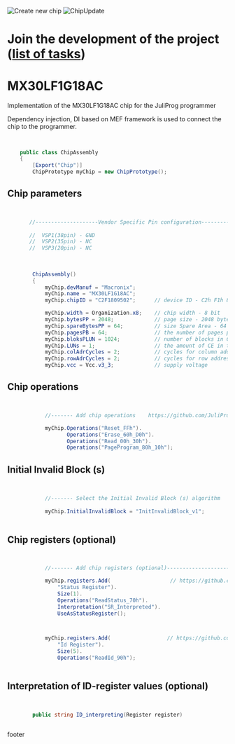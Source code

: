 ![Create new chip](https://github.com/JuliProg/MX30LF1G18AC/workflows/Create%20new%20chip/badge.svg?event=repository_dispatch)
![ChipUpdate](https://github.com/JuliProg/MX30LF1G18AC/workflows/ChipUpdate/badge.svg)
# Join the development of the project ([list of tasks](https://github.com/users/JuliProg/projects/1))


# MX30LF1G18AC
Implementation of the MX30LF1G18AC chip for the JuliProg programmer

Dependency injection, DI based on MEF framework is used to connect the chip to the programmer.

<section class = "listing">

#
```c#

    public class ChipAssembly
    {
        [Export("Chip")]
        ChipPrototype myChip = new ChipPrototype();
```
# Chip parameters
```c#


       //--------------------Vendor Specific Pin configuration---------------------------
    
       //  VSP1(38pin) - GND    
       //  VSP2(35pin) - NC
       //  VSP3(20pin) - NC
    
    
            
        ChipAssembly()
        {
            myChip.devManuf = "Macronix";
            myChip.name = "MX30LF1G18AC";
            myChip.chipID = "C2F1809502";      // device ID - C2h F1h 80h 95h 02h (MX30LF1G18AC, 3V, 1Gb, v1.2.pdf page 32)

            myChip.width = Organization.x8;    // chip width - 8 bit
            myChip.bytesPP = 2048;             // page size - 2048 byte (2Kb)
            myChip.spareBytesPP = 64;          // size Spare Area - 64 byte
            myChip.pagesPB = 64;               // the number of pages per block - 64 
            myChip.bloksPLUN = 1024;           // number of blocks in CE - 1024
            myChip.LUNs = 1;                   // the amount of CE in the chip
            myChip.colAdrCycles = 2;           // cycles for column addressing
            myChip.rowAdrCycles = 2;           // cycles for row addressing 
            myChip.vcc = Vcc.v3_3;             // supply voltage

```
# Chip operations
```c#


            //------- Add chip operations    https://github.com/JuliProg/Wiki#command-set----------------------------------------------------

            myChip.Operations("Reset_FFh").
                   Operations("Erase_60h_D0h").
                   Operations("Read_00h_30h").
                   Operations("PageProgram_80h_10h");

```
# Initial Invalid Block (s)
```c#

            
            //------- Select the Initial Invalid Block (s) algorithm    https://github.com/JuliProg/Wiki/wiki/Initiate-Invalid-Block-----------
                
            myChip.InitialInvalidBlock = "InitInvalidBlock_v1";
                
```
# Chip registers (optional)
```c#


            //------- Add chip registers (optional)----------------------------------------------------

            myChip.registers.Add(                   // https://github.com/JuliProg/Wiki/wiki/StatusRegister
                "Status Register").
                Size(1).
                Operations("ReadStatus_70h").
                Interpretation("SR_Interpreted").
                UseAsStatusRegister();



            myChip.registers.Add(                  // https://github.com/JuliProg/Wiki/wiki/ID-Register
                "Id Register").
                Size(5).
                Operations("ReadId_90h");               
                

```
# Interpretation of ID-register values ​​(optional)
```c#


        public string ID_interpreting(Register register)   
        
```
</section>














footer
